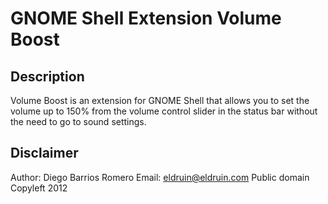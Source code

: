 # GNOME Shell Extension Volume Boost
## Description
Volume Boost is an extension for GNOME Shell that allows you to set
the volume up to 150% from the volume control slider in the status bar
without the need to go to sound settings.

## Disclaimer
Author: Diego Barrios Romero
Email: eldruin@eldruin.com
Public domain Copyleft 2012
